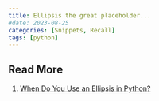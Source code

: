 ```yaml
---
title: Ellipsis the great placeholder...
#date: 2023-08-25 
categories: [Snippets, Recall]
tags: [python]
---
```


## Read More
1. [When Do You Use an Ellipsis in Python?](https://realpython.com/python-ellipsis/)